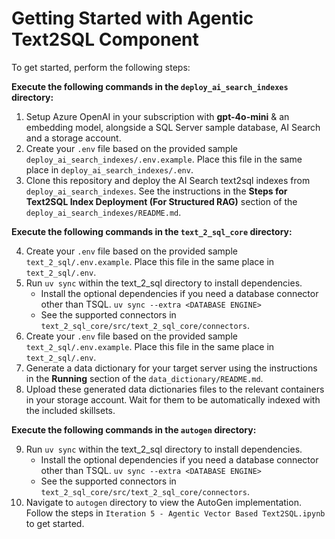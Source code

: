 # Getting Started with Agentic Text2SQL Component

To get started, perform the following steps:

**Execute the following commands in the `deploy_ai_search_indexes` directory:**

1. Setup Azure OpenAI in your subscription with **gpt-4o-mini** & an embedding model, alongside a SQL Server sample database, AI Search and a storage account.
2. Create your `.env` file based on the provided sample `deploy_ai_search_indexes/.env.example`. Place this file in the same place in `deploy_ai_search_indexes/.env`.
3. Clone this repository and deploy the AI Search text2sql indexes from `deploy_ai_search_indexes`. See the instructions in the **Steps for Text2SQL Index Deployment (For Structured RAG)** section of the `deploy_ai_search_indexes/README.md`.

**Execute the following commands in the `text_2_sql_core` directory:**

4. Create your `.env` file based on the provided sample `text_2_sql/.env.example`. Place this file in the same place in `text_2_sql/.env`.
5. Run `uv sync` within the text_2_sql directory to install dependencies.
    - Install the optional dependencies if you need a database connector other than TSQL. `uv sync --extra <DATABASE ENGINE>`
    - See the supported connectors in `text_2_sql_core/src/text_2_sql_core/connectors`.
6. Create your `.env` file based on the provided sample `text_2_sql/.env.example`. Place this file in the same place in `text_2_sql/.env`.
7. Generate a data dictionary for your target server using the instructions in the **Running** section of the `data_dictionary/README.md`.
8. Upload these generated data dictionaries files to the relevant containers in your storage account. Wait for them to be automatically indexed with the included skillsets.

**Execute the following commands in the `autogen` directory:**

9. Run `uv sync` within the text_2_sql directory to install dependencies.
    - Install the optional dependencies if you need a database connector other than TSQL. `uv sync --extra <DATABASE ENGINE>`
    - See the supported connectors in `text_2_sql_core/src/text_2_sql_core/connectors`.
10. Navigate to `autogen` directory to view the AutoGen implementation. Follow the steps in `Iteration 5 - Agentic Vector Based Text2SQL.ipynb` to get started.
